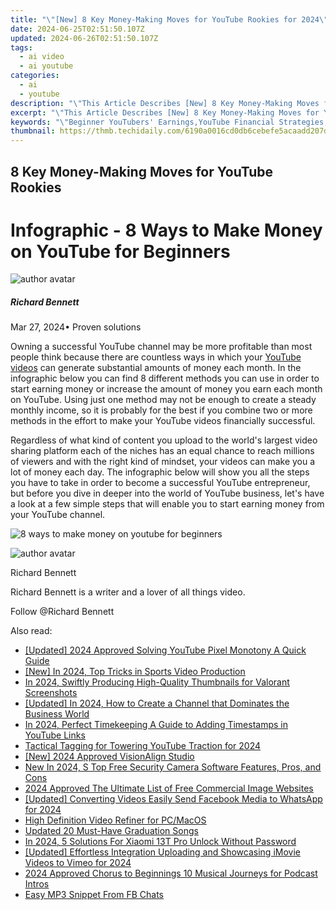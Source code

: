 ```yaml
---
title: "\"[New] 8 Key Money-Making Moves for YouTube Rookies for 2024\""
date: 2024-06-25T02:51:50.107Z
updated: 2024-06-26T02:51:50.107Z
tags:
  - ai video
  - ai youtube
categories:
  - ai
  - youtube
description: "\"This Article Describes [New] 8 Key Money-Making Moves for YouTube Rookies for 2024\""
excerpt: "\"This Article Describes [New] 8 Key Money-Making Moves for YouTube Rookies for 2024\""
keywords: "\"Beginner YouTubers' Earnings,YouTube Financial Strategies,Profit From YouTube,Earning Videos Rookie Style,YouTube Money Guide,Rookie Video Revenue Tips,Start-Up YouTube Income\""
thumbnail: https://thmb.techidaily.com/6190a0016cd0db6cebefe5acaadd207d01333c2584c8d35c887e62fae8bb62c7.jpg
---
```


## 8 Key Money-Making Moves for YouTube Rookies

# Infographic - 8 Ways to Make Money on YouTube for Beginners

![author avatar](https://images.wondershare.com/filmora/article-images/richard-bennett.jpg)

##### Richard Bennett

 Mar 27, 2024• Proven solutions

Owning a successful YouTube channel may be more profitable than most people think because there are countless ways in which your [YouTube videos](https://tools.techidaily.com/wondershare/filmora/download/) can generate substantial amounts of money each month. In the infographic below you can find 8 different methods you can use in order to start earning money or increase the amount of money you earn each month on YouTube. Using just one method may not be enough to create a steady monthly income, so it is probably for the best if you combine two or more methods in the effort to make your YouTube videos financially successful.

Regardless of what kind of content you upload to the world's largest video sharing platform each of the niches has an equal chance to reach millions of viewers and with the right kind of mindset, your videos can make you a lot of money each day. The infographic below will show you all the steps you have to take in order to become a successful YouTube entrepreneur, but before you dive in deeper into the world of YouTube business, let's have a look at a few simple steps that will enable you to start earning money from your YouTube channel.

![8 ways to make money on youtube for beginners](https://filmora.wondershare.com/youtube-video-editing/8-ways-to-make-money-on-youtube-for-beginners.jpg)

![author avatar](https://images.wondershare.com/filmora/article-images/richard-bennett.jpg)

Richard Bennett

Richard Bennett is a writer and a lover of all things video.

Follow @Richard Bennett


<ins class="adsbygoogle"
     style="display:block"
     data-ad-format="autorelaxed"
     data-ad-client="ca-pub-7571918770474297"
     data-ad-slot="1223367746"></ins>



<ins class="adsbygoogle"
     style="display:block"
     data-ad-client="ca-pub-7571918770474297"
     data-ad-slot="8358498916"
     data-ad-format="auto"
     data-full-width-responsive="true"></ins>

<span class="atpl-alsoreadstyle">Also read:</span>
<div><ul>
<li><a href="https://youtube-web.techidaily.com/ed-2024-approved-solving-youtube-pixel-monotony-a-quick-guide/"><u>[Updated] 2024 Approved  Solving YouTube Pixel Monotony  A Quick Guide</u></a></li>
<li><a href="https://youtube-web.techidaily.com/n-2024-top-tricks-in-sports-video-production/"><u>[New] In 2024, Top Tricks in Sports Video Production</u></a></li>
<li><a href="https://youtube-web.techidaily.com/24-swiftly-producing-high-quality-thumbnails-for-valorant-screenshots/"><u>In 2024, Swiftly Producing High-Quality Thumbnails for Valorant Screenshots</u></a></li>
<li><a href="https://youtube-web.techidaily.com/ed-in-2024-how-to-create-a-channel-that-dominates-the-business-world/"><u>[Updated] In 2024, How to Create a Channel that Dominates the Business World</u></a></li>
<li><a href="https://youtube-web.techidaily.com/24-perfect-timekeeping-a-guide-to-adding-timestamps-in-youtube-links/"><u>In 2024, Perfect Timekeeping  A Guide to Adding Timestamps in YouTube Links</u></a></li>
<li><a href="https://youtube-web.techidaily.com/cal-tagging-for-towering-youtube-traction-for-2024/"><u>Tactical Tagging for Towering YouTube Traction for 2024</u></a></li>
<li><a href="https://youtube-web.techidaily.com/024-approved-visionalign-studio/"><u>[New] 2024 Approved  VisionAlign Studio</u></a></li>
<li><a href="https://smart-video-editing.techidaily.com/new-in-2024-s-top-free-security-camera-software-features-pros-and-cons/"><u>New In 2024, S Top Free Security Camera Software Features, Pros, and Cons</u></a></li>
<li><a href="https://video-content-creator.techidaily.com/2024-approved-the-ultimate-list-of-free-commercial-image-websites/"><u>2024 Approved The Ultimate List of Free Commercial Image Websites</u></a></li>
<li><a href="https://facebook-video-recording.techidaily.com/updated-converting-videos-easily-send-facebook-media-to-whatsapp-for-2024/"><u>[Updated] Converting Videos  Easily Send Facebook Media to WhatsApp for 2024</u></a></li>
<li><a href="https://extra-hints.techidaily.com/high-definition-video-refiner-for-pcmacos/"><u>High Definition Video Refiner for PC/MacOS</u></a></li>
<li><a href="https://ai-editing-video.techidaily.com/updated-20-must-have-graduation-songs/"><u>Updated 20 Must-Have Graduation Songs</u></a></li>
<li><a href="https://unlock-android.techidaily.com/in-2024-5-solutions-for-xiaomi-13t-pro-unlock-without-password-by-drfone-android/"><u>In 2024, 5 Solutions For Xiaomi 13T Pro Unlock Without Password</u></a></li>
<li><a href="https://vimeo-videos.techidaily.com/updated-effortless-integration-uploading-and-showcasing-imovie-videos-to-vimeo-for-2024/"><u>[Updated] Effortless Integration  Uploading and Showcasing iMovie Videos to Vimeo for 2024</u></a></li>
<li><a href="https://extra-lessons.techidaily.com/2024-approved-chorus-to-beginnings-10-musical-journeys-for-podcast-intros/"><u>2024 Approved  Chorus to Beginnings  10 Musical Journeys for Podcast Intros</u></a></li>
<li><a href="https://facebook-video-recording.techidaily.com/easy-mp3-snippet-from-fb-chats/"><u>Easy MP3 Snippet From FB Chats</u></a></li>
</ul></div>
